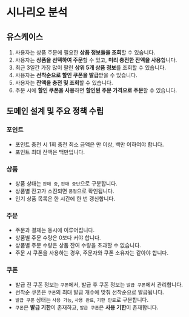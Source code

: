 # 시나리오 분석

## 유스케이스
1. 사용자는 상품 주문에 필요한 **상품 정보들을 조회**할 수 있습니다.
2. 사용자는 **상품을 선택하여 주문**할 수 있고, **미리 충전한 잔액을 사용**합니다.
3. 최근 3일간 가장 많이 팔린 **상위 5개 상품 정보**를 조회할 수 있습니다.
4. 사용자는 **선착순으로 할인 쿠폰을 발급**받을 수 있습니다.
5. 사용자는 **잔액을 충전 및 조회**할 수 있습니다.
6. 주문 시에 **할인 쿠폰을 사용**하면 **할인된 주문 가격으로 주문**할 수 있습니다.

## 도메인 설계 및 주요 정책 수립

### 포인트
- 포인트 충전 시 1회 충전 최소 금액은 만 이상, 백만 이하여야 합니다.
- 포인트 최대 잔액은 백만입니다.

### 상품
- 상품 상태는 `판매 중`, `판매 중단`으로 구분합니다.
- 상품별 잔고가 소진되면 `품절`으로 확인됩니다.
- 인기 상품 목록은 한 시간에 한 번 갱신합니다.

### 주문
- 주문과 결제는 동시에 이루어집니다.
- 상품별 주문 수량은 0보다 커야 합니다.
- 상품별 주문 수량은 상품 잔여 수량을 초과할 수 없습니다.
- 주문 시 쿠폰을 사용하는 경우, 주문자와 쿠폰 소유자는 같아야 합니다.

### 쿠폰
- 발급 전 쿠폰 정보는 `쿠폰`에서, 발급 후 쿠폰 정보는 `발급 쿠폰`에서 관리합니다.
- 선착순 쿠폰은 `쿠폰`의 최대 발급 개수에 맞춰 선착순으로 발급됩니다.
- `발급 쿠폰` 상태는 `사용 가능`, `사용 완료`, `기한 만료`로 구분합니다.
- `쿠폰`은 **발급 기한**이 존재하고, `발급 쿠폰`은 **사용 기한**이 존재합니다.